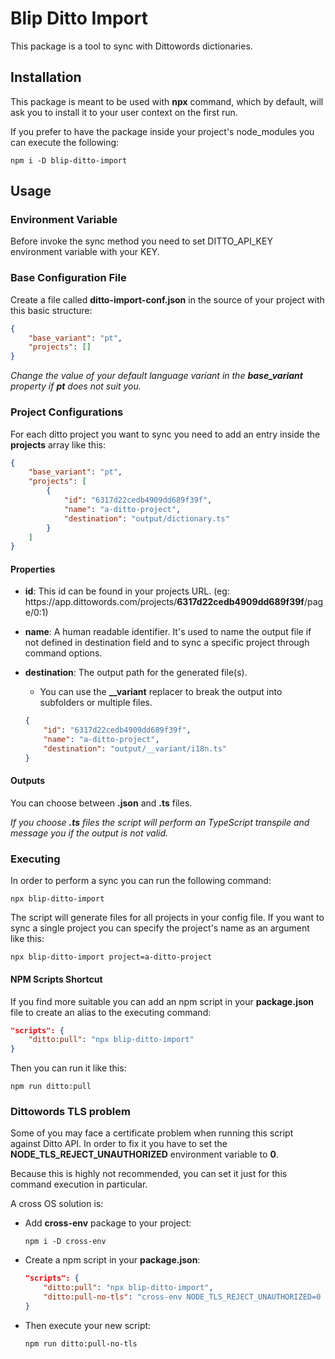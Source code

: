 # Blip Ditto Import

This package is a tool to sync with Dittowords dictionaries.

## Installation

This package is meant to be used with **npx** command, which by default, will ask you to install it to your user context on the first run.

If you prefer to have the package inside your project's node_modules you can execute the following:

```
npm i -D blip-ditto-import
```

## Usage


### Environment Variable

Before invoke the sync method you need to set DITTO_API_KEY environment variable with your KEY.

### Base Configuration File

Create a file called **ditto-import-conf.json** in the source of your project with this basic structure:

```json
{
    "base_variant": "pt",
    "projects": []
}
```

*Change the value of your default language variant in the **base_variant** property if **pt** does not suit you.*

### Project Configurations

For each ditto project you want to sync you need to add an entry inside the **projects** array like this:

```json
{
    "base_variant": "pt",
    "projects": [
        {
            "id": "6317d22cedb4909dd689f39f",
            "name": "a-ditto-project",
            "destination": "output/dictionary.ts"
        }
    ]
}
```

#### Properties

- **id**: 
This id can be found in your projects URL. (eg: ht<span>tps://</span>app.dittowords.com/projects/**6317d22cedb4909dd689f39f**/page/0:1)

- **name**: A human readable identifier. It's used to name the output file if not defined in destination field and to sync a specific project through command options.

- **destination**: The output path for the generated file(s).
    - You can use the **__variant** replacer to break the output into subfolders or multiple files.
    ```json
    {
        "id": "6317d22cedb4909dd689f39f",
        "name": "a-ditto-project",
        "destination": "output/__variant/i18n.ts"
    }
    ```

#### Outputs

You can choose between **.json** and **.ts** files.

*If you choose **.ts** files the script will perform an TypeScript transpile and message you if the output is not valid.*

### Executing

In order to perform a sync you can run the following command:

```
npx blip-ditto-import
```

The script will generate files for all projects in your config file. If you want to sync a single project you can specify the project's name as an argument like this:

```
npx blip-ditto-import project=a-ditto-project
```

#### NPM Scripts Shortcut

If you find more suitable you can add an npm script in your **package.json** file to create an alias to the executing command:

```json
"scripts": {
    "ditto:pull": "npx blip-ditto-import"
}
```

Then you can run it like this:

```
npm run ditto:pull
```

### Dittowords TLS problem

Some of you may face a certificate problem when running this script against Ditto API. In order to fix it you have to set the **NODE_TLS_REJECT_UNAUTHORIZED** environment variable to **0**.

Because this is highly not recommended, you can set it just for this command execution in particular.

A cross OS solution is:

- Add **cross-env** package to your project:
    
    ```
    npm i -D cross-env
    ```

-  Create a npm script in your **package.json**:

    ```json
    "scripts": {
        "ditto:pull": "npx blip-ditto-import",
        "ditto:pull-no-tls": "cross-env NODE_TLS_REJECT_UNAUTHORIZED=0 npx blip-ditto-import"
    }
    ```

- Then execute your new script:

    ```
    npm run ditto:pull-no-tls
    ```
